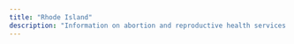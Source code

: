 ```yaml
---
title: "Rhode Island"
description: "Information on abortion and reproductive health services."
---
```


